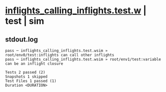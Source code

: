 # [inflights_calling_inflights.test.w](../../../../../examples/tests/valid/inflights_calling_inflights.test.w) | test | sim

## stdout.log
```log
pass ─ inflights_calling_inflights.test.wsim » root/env0/test:inflights can call other inflights 
pass ─ inflights_calling_inflights.test.wsim » root/env1/test:variable can be an inflight closure

Tests 2 passed (2)
Snapshots 1 skipped
Test Files 1 passed (1)
Duration <DURATION>
```


